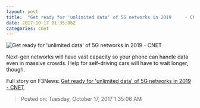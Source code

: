 ```yaml
---
layout: post
title:  "Get ready for 'unlimited data' of 5G networks in 2019     - CNET"
date: 2017-10-17 01:35:06Z
categories: cnet
---
```


![Get ready for 'unlimited data' of 5G networks in 2019     - CNET](https://cnet4.cbsistatic.com/img/pZ69XCoRLRvYVLVZMh4i_jXqGDU=/670x503/2017/10/15/c42a4c9f-4607-4d8c-b110-945af4a089bc/20170913-qualcomm-5g-map-02.jpg)

Next-gen networks will have vast capacity so your phone can handle data even in massive crowds. Help for self-driving cars will have to wait longer, though.


Full story on F3News: [Get ready for 'unlimited data' of 5G networks in 2019     - CNET](http://www.f3nws.com/n/HVrnZD)

> Posted on: Tuesday, October 17, 2017 1:35:06 AM
